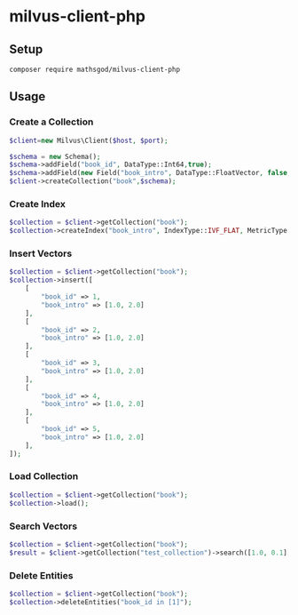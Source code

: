 # milvus-client-php

## Setup

```
composer require mathsgod/milvus-client-php
```


## Usage

### Create a Collection
```php
$client=new Milvus\Client($host, $port);

$schema = new Schema();
$schema->addField("book_id", DataType::Int64,true);
$schema->addField(new Field("book_intro", DataType::FloatVector, false, 2));//dimension 2
$client->createCollection("book",$schema);
```


### Create Index
```php
$collection = $client->getCollection("book");
$collection->createIndex("book_intro", IndexType::IVF_FLAT, MetricType::L2, IVF_FLAT::Param(128));
```

### Insert Vectors
```php
$collection = $client->getCollection("book");
$collection->insert([
    [
        "book_id" => 1,
        "book_intro" => [1.0, 2.0]
    ],
    [
        "book_id" => 2,
        "book_intro" => [1.0, 2.0]
    ],
    [
        "book_id" => 3,
        "book_intro" => [1.0, 2.0]
    ],
    [
        "book_id" => 4,
        "book_intro" => [1.0, 2.0]
    ],
    [
        "book_id" => 5,
        "book_intro" => [1.0, 2.0]
    ],
]);
```

### Load Collection
```php
$collection = $client->getCollection("book");
$collection->load();
```

### Search Vectors
```php
$collection = $client->getCollection("book");
$result = $client->getCollection("test_collection")->search([1.0, 0.1], "book_intro", 10); //topk=10
```

### Delete Entities
```php
$collection = $client->getCollection("book");
$collection->deleteEntities("book_id in [1]");
```
